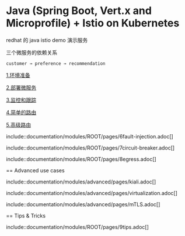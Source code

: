 # Java (Spring Boot, Vert.x and Microprofile) + Istio on Kubernetes

redhat 的 java istio demo 演示服务

三个微服务的依赖关系

```
customer → preference → recommendation
```


[1.环境准备](documentation/modules/ROOT/pages/1setup.adoc)

[2.部署微服务](documentation/modules/ROOT/pages/2deploy-microservices.adoc)

[3.监控和跟踪](documentation/modules/ROOT/pages/3monitoring-tracing.adoc)

[4.简单的路由](documentation/modules/ROOT/pages/4simple-routerules.adoc)

[5.高级路由](documentation/modules/ROOT/pages/4advanced-routerules.adoc)

include::documentation/modules/ROOT/pages/6fault-injection.adoc[]

include::documentation/modules/ROOT/pages/7circuit-breaker.adoc[]

include::documentation/modules/ROOT/pages/8egress.adoc[]

== Advanced use cases

include::documentation/modules/advanced/pages/kiali.adoc[]

include::documentation/modules/advanced/pages/virtualization.adoc[]

include::documentation/modules/advanced/pages/mTLS.adoc[]

== Tips &amp; Tricks

include::documentation/modules/ROOT/pages/9tips.adoc[]

